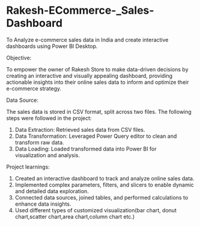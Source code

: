 # Rakesh-ECommerce-_Sales-Dashboard

To Analyze e-commerce sales data in India and create interactive dashboards using Power BI Desktop.

Objective:

To empower the owner of Rakesh Store to make data-driven decisions by creating an interactive and visually appealing dashboard, providing actionable insights into their online sales data to inform and optimize their e-commerce strategy.

Data Source:

The sales data is stored in CSV format, split across two files. The following steps were followed in the project:

1. Data Extraction: Retrieved sales data from CSV files.
2. Data Transformation: Leveraged Power Query editor to clean and transform raw data.
3. Data Loading: Loaded transformed data into Power BI for visualization and analysis.


Project learnings:
1. Created an interactive dashboard to track and analyze online sales data.
2.  Implemented complex parameters, filters, and slicers to enable dynamic and detailed data exploration.
3. Connected data sources, joined tables, and performed calculations to enhance data insights.
4. Used different types of customized visualization(bar chart, donut chart,scatter chart,area chart,column chart etc.)

